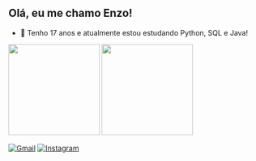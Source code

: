## Olá, eu me chamo Enzo!  
- 🎂 Tenho 17 anos e atualmente estou estudando Python, SQL e Java!
<div>
  <img height="180em" src="https://github-readme-stats.vercel.app/api?username=enzogostadebolo&show_icons=true&theme=tokyonight"/>
  <img height="180em" src="https://github-readme-stats.vercel.app/api/top-langs/?username=enzogostadebolo&show_icons=true&theme=tokyonight"/>
</div>

[![Gmail](https://img.shields.io/badge/Gmail-D14836?style=for-the-badge&logo=gmail&logoColor=white)]()
[![Instagram](https://img.shields.io/badge/Instagram-E4405F?style=for-the-badge&logo=instagram&logoColor=white)](https://www.instagram.com/enzogostadebolo/)


 
